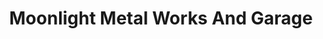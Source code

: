 ---
title: "Moonlight Metal Works And Garage"
url: /gbarnga/moonlight-metal-works-and-garage/
shop: car repair
---